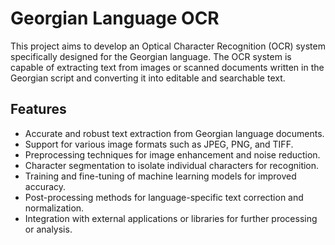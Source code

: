# Georgian Language OCR
This project aims to develop an Optical Character Recognition (OCR) system specifically designed for the Georgian language. The OCR system is capable of extracting text from images or scanned documents written in the Georgian script and converting it into editable and searchable text.

## Features
- Accurate and robust text extraction from Georgian language documents.
- Support for various image formats such as JPEG, PNG, and TIFF.
- Preprocessing techniques for image enhancement and noise reduction.
- Character segmentation to isolate individual characters for recognition.
- Training and fine-tuning of machine learning models for improved accuracy.
- Post-processing methods for language-specific text correction and normalization.
- Integration with external applications or libraries for further processing or analysis.
